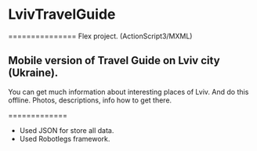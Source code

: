 # LvivTravelGuide
  ===============
  Flex project. (ActionScript3/MXML)

Mobile version of Travel Guide on Lviv city (Ukraine).
-------------------
You can get much information about interesting places of Lviv. And do this offline.
Photos, descriptions, info how to get there.

=============

- Used JSON for store all data.
- Used Robotlegs framework.
